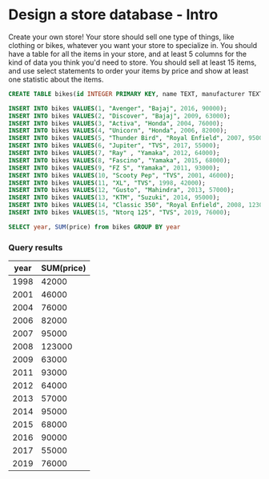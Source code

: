 # Design a store database - Intro

Create your own store! Your store should sell one type of things, like clothing or bikes, whatever you want your store to specialize in. You should have a table for all the items in your store, and at least 5 columns for the kind of data you think you'd need to store. You should sell at least 15 items, and use select statements to order your items by price and show at least one statistic about the items.

```sql
CREATE TABLE bikes(id INTEGER PRIMARY KEY, name TEXT, manufacturer TEXT, year INTEGER, price INTEGER);

INSERT INTO bikes VALUES(1, "Avenger", "Bajaj", 2016, 90000);
INSERT INTO bikes VALUES(2, "Discover", "Bajaj", 2009, 63000);
INSERT INTO bikes VALUES(3, "Activa", "Honda", 2004, 76000);
INSERT INTO bikes VALUES(4, "Unicorn", "Honda", 2006, 82000);
INSERT INTO bikes VALUES(5, "Thunder Bird", "Royal Enfield", 2007, 95000);
INSERT INTO bikes VALUES(6, "Jupiter", "TVS", 2017, 55000);
INSERT INTO bikes VALUES(7, "Ray" , "Yamaka", 2012, 64000);
INSERT INTO bikes VALUES(8, "Fascino", "Yamaka", 2015, 68000);
INSERT INTO bikes VALUES(9, "FZ S", "Yamaka", 2011, 93000);
INSERT INTO bikes VALUES(10, "Scooty Pep", "TVS", 2001, 46000);
INSERT INTO bikes VALUES(11, "XL", "TVS", 1998, 42000);
INSERT INTO bikes VALUES(12, "Gusto", "Mahindra", 2013, 57000);
INSERT INTO bikes VALUES(13, "KTM", "Suzuki", 2014, 95000);
INSERT INTO bikes VALUES(14, "Classic 350", "Royal Enfield", 2008, 123000);
INSERT INTO bikes VALUES(15, "Ntorq 125", "TVS", 2019, 76000);

SELECT year, SUM(price) from bikes GROUP BY year
```

### Query results

| year | SUM(price) |
| ---- | ---------- |
| 1998 | 42000      |
| 2001 | 46000      |
| 2004 | 76000      |
| 2006 | 82000      |
| 2007 | 95000      |
| 2008 | 123000     |
| 2009 | 63000      |
| 2011 | 93000      |
| 2012 | 64000      |
| 2013 | 57000      |
| 2014 | 95000      |
| 2015 | 68000      |
| 2016 | 90000      |
| 2017 | 55000      |
| 2019 | 76000      |
